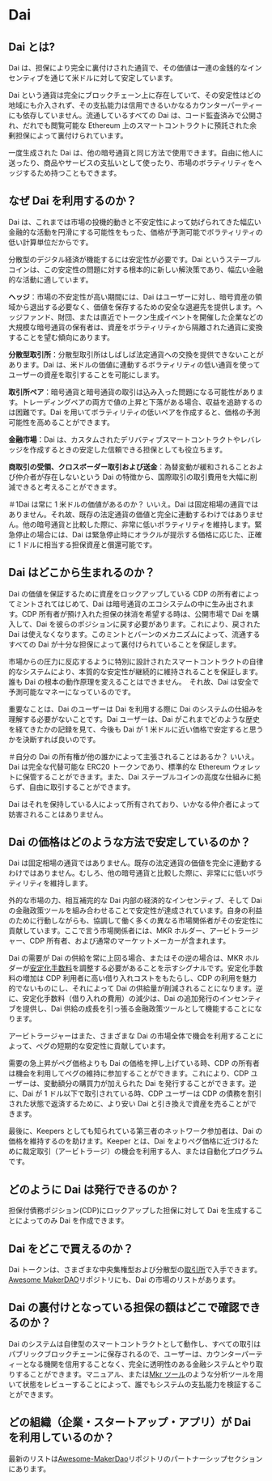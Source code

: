 # Dai

## Dai とは?

Dai は、担保により完全に裏付けされた通貨で、その価値は一連の金銭的なインセンティブを通じて米ドルに対して安定しています。

Dai という通貨は完全にブロックチェーン上に存在していて、その安定性はどの地域にも介入されず、その支払能力は信用できるいかなるカウンターパーティーにも依存していません。流通しているすべての Dai は、コード監査済みで公開され、だれでも閲覧可能な Ethereum 上のスマートコントラクトに預託された余剰担保によって裏付けられています。

一度生成された Dai は、他の暗号通貨と同じ方法で使用できます。自由に他人に送ったり、商品やサービスの支払いとして使ったり、市場のボラティリティをヘッジするため持つこともできます。

## なぜ Dai を利用するのか？

Dai は、これまでは市場の投機的動きと不安定性によって妨げられてきた幅広い金融的な活動を円滑にする可能性をもった、価格が予測可能でボラティリティの低い計算単位だからです。

分散型のデジタル経済が機能するには安定性が必要です。Dai というステーブルコインは、この安定性の問題に対する根本的に新しい解決策であり、幅広い金融的な活動に適しています。

**ヘッジ**：市場の不安定性が高い期間には、Dai はユーザーに対し、暗号資産の領域から退出する必要なく、価値を保存するための安全な退避先を提供します。ヘッジファンド、財団、または直近でトークン生成イベントを開催した企業などの大規模な暗号通貨の保有者は、資産をボラティリティから隔離された通貨に変換することを望む傾向にあります。

**分散型取引所**：分散型取引所はしばしば法定通貨への交換を提供できないことがあります。Dai は、米ドルの価値に連動するボラティリティの低い通貨を使ってユーザーの資産を取引することを可能にします。

**取引所ペア**：暗号通貨と暗号通貨の取引は込み入った問題になる可能性があります。トレーディングペアの両方で値の上昇と下落がある場合、収益を追跡するのは困難です。Dai を用いてボラティリティの低いペアを作成すると、価格の予測可能性を高めることができます。

**金融市場**：Dai は、カスタムされたデリバティブスマートコントラクトやレバレッジを作成するときの安定した信頼できる担保としても役立ちます。

**商取引の受領、クロスボーダー取引および送金**：為替変動が緩和されることおよび仲介者が存在しないという Dai の特徴から、国際取引の取引費用を大幅に削減できると考えることができます。

＃1Dai は常に 1 米ドルの価値があるのか？
いいえ。Dai は固定相場の通貨ではありません。それ故、既存の法定通貨の価値と完全に連動するわけではありません。他の暗号通貨と比較した際に、非常に低いボラティリティを維持します。緊急停止の場合には、Dai は緊急停止時にオラクルが提示する価格に応じた、正確に 1 ドルに相当する担保資産と償還可能です。

## Dai はどこから生まれるのか？

Dai の価値を保証するために資産をロックアップしている CDP の所有者によってミントされてはじめて、Dai は暗号通貨のエコシステムの中に生み出されます。CDP 所有者が預け入れた担保の抹消を希望する時は、公開市場で Dai を購入して、Dai を彼らのポジションに戻す必要があります。これにより、戻された Dai は使えなくなります。このミントとバーンのメカニズムによって、流通するすべての Dai が十分な担保によって裏付けられていることを保証します。

市場からの圧力に反応するように特別に設計されたスマートコントラクトの自律的なシステムにより、本質的な安定性が継続的に維持されることを保証します。誰も Dai の根本の動作原理を変えることはできません。　それ故、Dai は安全で予測可能なマネーになっているのです。

重要なことは、Dai のユーザーは Dai を利用する際に Dai のシステムの仕組みを理解する必要がないことです。Dai ユーザーは、Dai がこれまでどのような歴史を経てきたかの記録を見て、今後も Dai が 1 米ドルに近い価格で安定すると思うかを決断すれば良いのです。

＃自分の Dai の所有権が他の誰かによって主張されることはあるか？
いいえ。Dai は完全な代替可能な ERC20 トークンであり、標準的な Ethereum ウォレットに保管することができます。また、Dai ステーブルコインの高度な仕組みに拠らず、自由に取引することができます。

Dai はそれを保持している人によって所有されており、いかなる仲介者によって妨害されることはありません。

## Dai の価格はどのような方法で安定しているのか？

Dai は固定相場の通貨ではありません。既存の法定通貨の価値を完全に連動するわけではありません。むしろ、他の暗号通貨と比較した際に、非常にに低いボラティリティを維持します。

外的な市場の力、相互補完的な Dai 内部の経済的なインセンティブ、そして Dai の金融政策ツールを組み合わせることで安定性が達成されています。自身の利益のために行動しながらも、協調して働く多くの異なる市場関係者がその安定性に貢献しています。ここで言う市場関係者には、MKR ホルダー、アービトラージャー、CDP 所有者、および通常のマーケットメーカーが含まれます。

Dai の需要が Dai の供給を常に上回る場合、またはその逆の場合は、MKR ホルダーが[安定化手数料](./Stability-fee.md)を調整する必要があることを示すシグナルです。安定化手数料の増加は CDP 利用者に高い借り入れコストをもたらし、CDP の利用を魅力的でないものにし、それによって Dai の供給量が削減されることになります。逆に、安定化手数料（借り入れの費用）の減少は、Dai の追加発行のインセンティブを提供し、Dai 供給の成長を引っ張る金融政策ツールとして機能することになります。

アービトラージャーはまた、さまざまな Dai の市場全体で機会を利用することによって、ペグの短期的な安定性に貢献しています。

需要の急上昇がペグ価格よりも Dai の価格を押し上げている時、CDP の所有者は機会を利用してペグの維持に参加することができます。これにより、CDP ユーザーは、変動額分の購買力が加えられた Dai を発行することができます。逆に、Dai が 1 ドル以下で取引されている時、CDP ユーザーは CDP の債務を割引された状態で返済するために、より安い Dai と引き換えで資産を売ることができます。

最後に、Keepers としても知られている第三者のネットワーク参加者は、Dai の価格を維持するのを助けます。Keeper とは、Dai をよりペグ価格に近づけるために裁定取引（アービトラージ）の機会を利用する人、または自動化プログラムです。

## どのように Dai は発行できるのか？

担保付債務ポジション(CDP)にロックアップした担保に対して Dai を生成することによってのみ Dai を作成できます。

## Dai をどこで買えるのか？

Dai トークンは、さまざまな中央集権型および分散型の[取引所](https://coinmarketcap.com/ja/currencies/dai/#markets)で入手できます。 [Awesome MakerDAO](https://github.com/makerdao/awesome-makerdao#trade-your-dai)リポジトリにも、Dai の市場のリストがあります。

## Dai の裏付けとなっている担保の額はどこで確認できるのか？

Dai のシステムは自律型のスマートコントラクトとして動作し、すべての取引はパブリックブロックチェーンに保存されるので、ユーザーは、カウンターパーティーとなる機関を信用することなく、完全に透明性のある金融システムとやり取りすることができます。マニュアル、または[Mkr ツール](https://mkr.tools/)のような分析ツールを用いて状態をレビューすることによって、誰でもシステムの支払能力を検証することができます。

## どの組織（企業・スタートアップ・アプリ）が Dai を利用しているのか？

最新のリストは[Awesome-MakerDao](https://github.com/makerdao/awesome-makerdao)リポジトリのパートナーシップセクションにあります。
